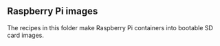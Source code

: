 
## Raspberry Pi images

The recipes in this folder make Raspberry Pi containers into bootable SD card images.
